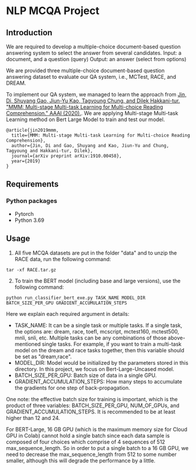 # NLP MCQA Project

## Introduction

We are required to develop a multiple-choice document-based question answering system to select the answer from several candidates. 
Input: a document, and a question (query) 
Output: an answer (select from options)

We are provided three multiple-choice document-based question answering dataset to
evaluate our QA system, i.e., MCTest, RACE, and DREAM. 

To implement our QA system, we managed to learn the approach from [Jin, Di, Shuyang Gao, Jiun-Yu Kao, Tagyoung Chung, and Dilek Hakkani-tur. "MMM: Multi-stage Multi-task Learning for Multi-choice Reading Comprehension." AAAI (2020).](https://arxiv.org/pdf/1910.00458.pdf). We are applying Multi-stage Multi-task Learning method on Bert Large Model to train and test our model.


```
@article{jin2019mmm,
  title={MMM: Multi-stage Multi-task Learning for Multi-choice Reading Comprehension},
  author={Jin, Di and Gao, Shuyang and Kao, Jiun-Yu and Chung, Tagyoung and Hakkani-tur, Dilek},
  journal={arXiv preprint arXiv:1910.00458},
  year={2019}
}
```

## Requirements
### Python packages
- Pytorch
- Python 3.69 

## Usage
1. All five MCQA datasets are put in the folder "data" and to unzip the RACE data, run the following command:
```
tar -xf RACE.tar.gz
```

2. To train the BERT model (including base and large versions), use the following command:

```
python run_classifier_bert_exe.py TASK_NAME MODEL_DIR BATCH_SIZE_PER_GPU GRADIENT_ACCUMULATION_STEPS
```
Here we explain each required argument in details:
- TASK_NAME: It can be a single task or multiple tasks. If a single task, the options are: dream, race, toefl, mcscript, mctest160, mctest500, mnli, snli, etc. Multiple tasks can be any combinations of those above-mentioned single tasks. For example, if you want to train a multi-task model on the dream and race tasks together, then this variable should be set as "dream,race".
- MODEL_DIR: Model would be initialized by the parameters stored in this directory. In this project, we focus on Bert-Large-Uncased model.
- BATCH_SIZE_PER_GPU: Batch size of data in a single GPU.
- GRADIENT_ACCUMULATION_STEPS: How many steps to accumulate the gradients for one step of back-propagation.

One note: the effective batch size for training is important, which is the product of three variables: BATCH_SIZE_PER_GPU, NUM_OF_GPUs, and GRADIENT_ACCUMULATION_STEPS. It is recommended to be at least higher than 12 and 24. 

For BERT-Large, 16 GB GPU (which is the maximum memory size for Cloud GPU in Colab) cannot hold a single batch since each data sample is composed of four choices which comprise of 4 sequences of 512 max_sequence_length. So in order to put a single batch to a 16 GB GPU, we need to decrease the max_sequence_length from 512 to some number smaller, although this will degrade the performance by a little.
